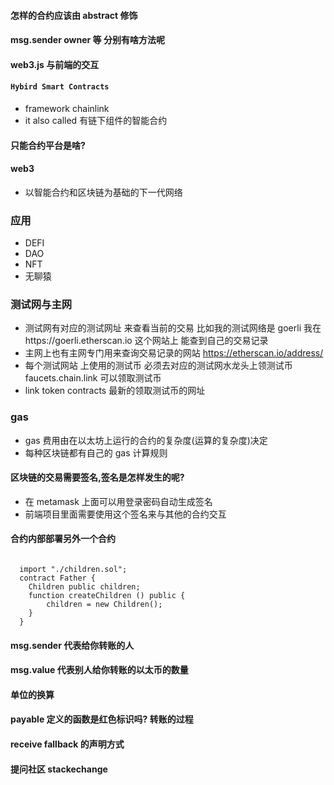 #### 怎样的合约应该由 abstract 修饰

#### msg.sender owner 等 分别有啥方法呢

#### web3.js 与前端的交互

#### `Hybird Smart Contracts`

- framework chainlink
- it also called 有链下组件的智能合约

#### 只能合约平台是啥?

#### web3

- 以智能合约和区块链为基础的下一代网络

### 应用

- DEFI
- DAO
- NFT
- 无聊猿

### 测试网与主网

- 测试网有对应的测试网址 来查看当前的交易 比如我的测试网络是 goerli 我在https://goerli.etherscan.io
  这个网站上 能查到自己的交易记录
- 主网上也有主网专门用来查询交易记录的网站 https://etherscan.io/address/
- 每个测试网站 上使用的测试币 必须去对应的测试网水龙头上领测试币 faucets.chain.link 可以领取测试币
- link token contracts 最新的领取测试币的网址

### gas

- gas 费用由在以太坊上运行的合约的复杂度(运算的复杂度)决定
- 每种区块链都有自己的 gas 计算规则

#### 区块链的交易需要签名,签名是怎样发生的呢?

- 在 metamask 上面可以用登录密码自动生成签名
- 前端项目里面需要使用这个签名来与其他的合约交互

#### 合约内部部署另外一个合约

```solidity

  import "./children.sol";
  contract Father {
    Children public children;
    function createChildren () public {
        children = new Children();
    }
  }

```

#### msg.sender 代表给你转账的人

#### msg.value 代表别人给你转账的以太币的数量

#### 单位的换算

#### payable 定义的函数是红色标识吗? 转账的过程

#### receive fallback 的声明方式

#### 提问社区 stackechange
